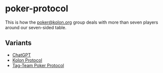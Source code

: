 # poker-protocol
This is how the poker@kolon.org group deals with more than seven players around our seven-sided table.

## Variants
- [ChatGPT](cgpt-first-try)
- [Kolon Protocol](pseudocode)
- [Tag-Team Poker Protocol](tag-team-poker-protocol.md)